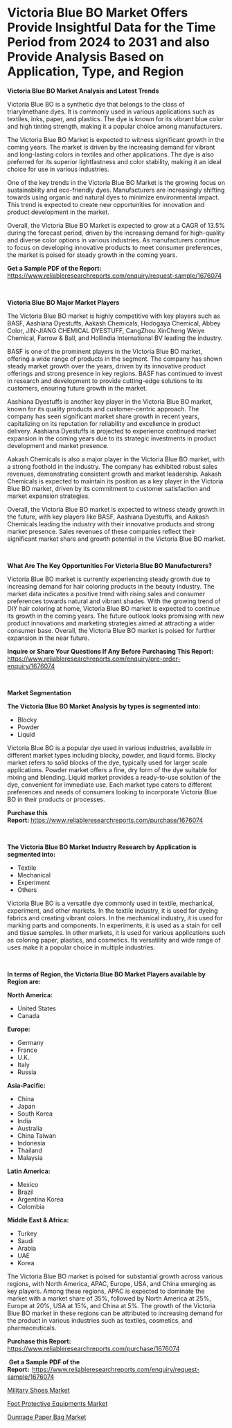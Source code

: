 <p><h1>Victoria Blue BO Market Offers Provide Insightful Data for the Time Period from 2024 to 2031 and also Provide Analysis Based on Application, Type, and Region</h1></p><p><strong>Victoria Blue BO Market Analysis and Latest Trends</strong></p>
<p><p>Victoria Blue BO is a synthetic dye that belongs to the class of triarylmethane dyes. It is commonly used in various applications such as textiles, inks, paper, and plastics. The dye is known for its vibrant blue color and high tinting strength, making it a popular choice among manufacturers.</p><p>The Victoria Blue BO Market is expected to witness significant growth in the coming years. The market is driven by the increasing demand for vibrant and long-lasting colors in textiles and other applications. The dye is also preferred for its superior lightfastness and color stability, making it an ideal choice for use in various industries.</p><p>One of the key trends in the Victoria Blue BO Market is the growing focus on sustainability and eco-friendly dyes. Manufacturers are increasingly shifting towards using organic and natural dyes to minimize environmental impact. This trend is expected to create new opportunities for innovation and product development in the market.</p><p>Overall, the Victoria Blue BO Market is expected to grow at a CAGR of 13.5% during the forecast period, driven by the increasing demand for high-quality and diverse color options in various industries. As manufacturers continue to focus on developing innovative products to meet consumer preferences, the market is poised for steady growth in the coming years.</p></p>
<p><strong>Get a Sample PDF of the Report:&nbsp;</strong> <a href="https://www.reliableresearchreports.com/enquiry/request-sample/1676074">https://www.reliableresearchreports.com/enquiry/request-sample/1676074</a></p>
<p>&nbsp;</p>
<p><strong>Victoria Blue BO Major Market Players</strong></p>
<p><p>The Victoria Blue BO market is highly competitive with key players such as BASF, Aashiana Dyestuffs, Aakash Chemicals, Hodogaya Chemical, Abbey Color, JIN-JIANG CHEMICAL DYESTUFF, CangZhou XinCheng Weiye Chemical, Farrow & Ball, and Hollindia International BV leading the industry.</p><p>BASF is one of the prominent players in the Victoria Blue BO market, offering a wide range of products in the segment. The company has shown steady market growth over the years, driven by its innovative product offerings and strong presence in key regions. BASF has continued to invest in research and development to provide cutting-edge solutions to its customers, ensuring future growth in the market.</p><p>Aashiana Dyestuffs is another key player in the Victoria Blue BO market, known for its quality products and customer-centric approach. The company has seen significant market share growth in recent years, capitalizing on its reputation for reliability and excellence in product delivery. Aashiana Dyestuffs is projected to experience continued market expansion in the coming years due to its strategic investments in product development and market presence.</p><p>Aakash Chemicals is also a major player in the Victoria Blue BO market, with a strong foothold in the industry. The company has exhibited robust sales revenues, demonstrating consistent growth and market leadership. Aakash Chemicals is expected to maintain its position as a key player in the Victoria Blue BO market, driven by its commitment to customer satisfaction and market expansion strategies.</p><p>Overall, the Victoria Blue BO market is expected to witness steady growth in the future, with key players like BASF, Aashiana Dyestuffs, and Aakash Chemicals leading the industry with their innovative products and strong market presence. Sales revenues of these companies reflect their significant market share and growth potential in the Victoria Blue BO market.</p></p>
<p>&nbsp;</p>
<p><strong>What Are The Key Opportunities For Victoria Blue BO Manufacturers?</strong></p>
<p><p>Victoria Blue BO market is currently experiencing steady growth due to increasing demand for hair coloring products in the beauty industry. The market data indicates a positive trend with rising sales and consumer preferences towards natural and vibrant shades. With the growing trend of DIY hair coloring at home, Victoria Blue BO market is expected to continue its growth in the coming years. The future outlook looks promising with new product innovations and marketing strategies aimed at attracting a wider consumer base. Overall, the Victoria Blue BO market is poised for further expansion in the near future.</p></p>
<p><strong>Inquire or Share Your Questions If Any Before Purchasing This Report:</strong> <a href="https://www.reliableresearchreports.com/enquiry/pre-order-enquiry/1676074">https://www.reliableresearchreports.com/enquiry/pre-order-enquiry/1676074</a></p>
<p>&nbsp;</p>
<p><strong>Market Segmentation</strong></p>
<p><strong>The Victoria Blue BO Market Analysis by types is segmented into:</strong></p>
<p><ul><li>Blocky</li><li>Powder</li><li>Liquid</li></ul></p>
<p><p>Victoria Blue BO is a popular dye used in various industries, available in different market types including blocky, powder, and liquid forms. Blocky market refers to solid blocks of the dye, typically used for larger scale applications. Powder market offers a fine, dry form of the dye suitable for mixing and blending. Liquid market provides a ready-to-use solution of the dye, convenient for immediate use. Each market type caters to different preferences and needs of consumers looking to incorporate Victoria Blue BO in their products or processes.</p></p>
<p><strong>Purchase this Report:&nbsp;</strong><a href="https://www.reliableresearchreports.com/purchase/1676074">https://www.reliableresearchreports.com/purchase/1676074</a></p>
<p>&nbsp;</p>
<p><strong>The Victoria Blue BO Market Industry Research by Application is segmented into:</strong></p>
<p><ul><li>Textile</li><li>Mechanical</li><li>Experiment</li><li>Others</li></ul></p>
<p><p>Victoria Blue BO is a versatile dye commonly used in textile, mechanical, experiment, and other markets. In the textile industry, it is used for dyeing fabrics and creating vibrant colors. In the mechanical industry, it is used for marking parts and components. In experiments, it is used as a stain for cell and tissue samples. In other markets, it is used for various applications such as coloring paper, plastics, and cosmetics. Its versatility and wide range of uses make it a popular choice in multiple industries.</p></p>
<p>&nbsp;</p>
<p><strong>In terms of Region, the Victoria Blue BO Market Players available by Region are:</strong></p>
<p>
    <p> <strong> North America: </strong>
        <ul>
            <li>United States</li>
            <li>Canada</li>
        </ul>
        </p> 
    <p> <strong> Europe: </strong>
        <ul>
            <li>Germany</li>
            <li>France</li>
            <li>U.K.</li>
            <li>Italy</li>
            <li>Russia</li>
        </ul>
        </p> 
    <p> <strong> Asia-Pacific: </strong>
        <ul>
            <li>China</li>
            <li>Japan</li>
            <li>South Korea</li>
            <li>India</li>
            <li>Australia</li>
            <li>China Taiwan</li>
            <li>Indonesia</li>
            <li>Thailand</li>
            <li>Malaysia</li>
        </ul>
        </p> 
    <p> <strong> Latin America: </strong>
        <ul>
            <li>Mexico</li>
            <li>Brazil</li>
            <li>Argentina Korea</li>
            <li>Colombia</li>
        </ul>
        </p> 
    <p> <strong> Middle East & Africa: </strong>
        <ul>
            <li>Turkey</li>
            <li>Saudi</li>
            <li>Arabia</li>
            <li>UAE</li>
            <li>Korea</li>
        </ul>
    </p>
    </p>
<p><p>The Victoria Blue BO market is poised for substantial growth across various regions, with North America, APAC, Europe, USA, and China emerging as key players. Among these regions, APAC is expected to dominate the market with a market share of 35%, followed by North America at 25%, Europe at 20%, USA at 15%, and China at 5%. The growth of the Victoria Blue BO market in these regions can be attributed to increasing demand for the product in various industries such as textiles, cosmetics, and pharmaceuticals.</p></p>
<p><strong>Purchase this Report: </strong><a href="https://www.reliableresearchreports.com/purchase/1676074">https://www.reliableresearchreports.com/purchase/1676074</a></p>
<p>&nbsp;<strong>Get a Sample PDF of the Report:&nbsp;&nbsp;</strong><a href="https://www.reliableresearchreports.com/enquiry/request-sample/1676074">https://www.reliableresearchreports.com/enquiry/request-sample/1676074</a></p>
<p><strong></strong></p>
<p><p><a href="https://view.publitas.com/reportprime-1/military-shoes-market-size-evaluating-its-market-trends-growth-and-projections-2023-2030/">Military Shoes Market</a></p><p><a href="https://view.publitas.com/reportprime-1/foot-protective-equipments-market-insights-market-players-and-forecast-till-2030/">Foot Protective Equipments Market</a></p><p><a href="https://view.publitas.com/reportprime-1/dunnage-paper-bag-market-size-focuses-on-market-dynamics-in-depth-analysis-and-future-projections-of-its-market-forecasted-for-period-from-2023-to-2030/">Dunnage Paper Bag Market</a></p></p>